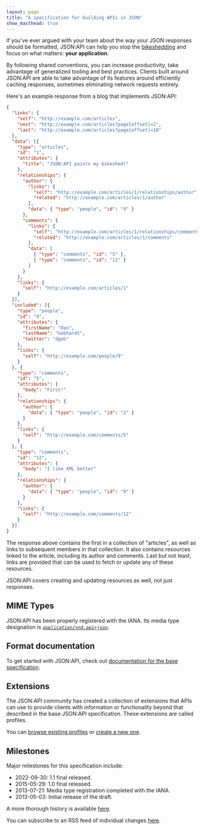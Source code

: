 ```yaml
---
layout: page
title: "A specification for building APIs in JSON"
show_masthead: true
---
```


If you've ever argued with your team about the way your JSON responses
should be formatted, JSON:API can help you stop the
[bikeshedding](http://bikeshed.org) and focus on what matters:
**your application**.

By following shared conventions, you can increase productivity, take advantage
of generalized tooling and best practices. Clients built around JSON:API are
able to take advantage of its features around efficiently caching responses,
sometimes eliminating network requests entirely.

Here's an example response from a blog that implements JSON:API:

```json
{
  "links": {
    "self": "http://example.com/articles",
    "next": "http://example.com/articles?page[offset]=2",
    "last": "http://example.com/articles?page[offset]=10"
  },
  "data": [{
    "type": "articles",
    "id": "1",
    "attributes": {
      "title": "JSON:API paints my bikeshed!"
    },
    "relationships": {
      "author": {
        "links": {
          "self": "http://example.com/articles/1/relationships/author",
          "related": "http://example.com/articles/1/author"
        },
        "data": { "type": "people", "id": "9" }
      },
      "comments": {
        "links": {
          "self": "http://example.com/articles/1/relationships/comments",
          "related": "http://example.com/articles/1/comments"
        },
        "data": [
          { "type": "comments", "id": "5" },
          { "type": "comments", "id": "12" }
        ]
      }
    },
    "links": {
      "self": "http://example.com/articles/1"
    }
  }],
  "included": [{
    "type": "people",
    "id": "9",
    "attributes": {
      "firstName": "Dan",
      "lastName": "Gebhardt",
      "twitter": "dgeb"
    },
    "links": {
      "self": "http://example.com/people/9"
    }
  }, {
    "type": "comments",
    "id": "5",
    "attributes": {
      "body": "First!"
    },
    "relationships": {
      "author": {
        "data": { "type": "people", "id": "2" }
      }
    },
    "links": {
      "self": "http://example.com/comments/5"
    }
  }, {
    "type": "comments",
    "id": "12",
    "attributes": {
      "body": "I like XML better"
    },
    "relationships": {
      "author": {
        "data": { "type": "people", "id": "9" }
      }
    },
    "links": {
      "self": "http://example.com/comments/12"
    }
  }]
}
```

The response above contains the first in a collection of "articles", as well as
links to subsequent members in that collection. It also contains resources
linked to the article, including its author and comments. Last but not least,
links are provided that can be used to fetch or update any of these
resources.

JSON:API covers creating and updating resources as well, not just responses.

## <a href="#mime-types" id="mime-types" class="headerlink"></a> MIME Types

JSON:API has been properly registered with the IANA. Its media
type designation is [`application/vnd.api+json`](http://www.iana.org/assignments/media-types/application/vnd.api+json).

## <a href="#format-documentation" id="format-documentation" class="headerlink"></a> Format documentation

To get started with JSON:API, check out [documentation for the base
specification](/format).

## <a href="#extensions" id="extensions" class="headerlink"></a> Extensions

The JSON:API community has created a collection of extensions that APIs can use
to provide clients with information or functionality beyond that described in the
base JSON:API specification. These extensions are called profiles.

You can [browse existing profiles](/extensions/#existing-profiles) or
[create a new one](/extensions/#profile-creation).

## <a href="#milestones" id="milestones" class="headerlink"></a> Milestones

Major milestones for this specification include:

- 2022-09-30: 1.1 final released.
- 2015-05-29: 1.0 final released.
- 2013-07-21: Media type registration completed with the IANA.
- 2013-05-03: Initial release of the draft.

A more thorough history is available [here](/about/#update-history).

You can subscribe to an RSS feed of individual changes [here](https://github.com/json-api/json-api/commits.atom).
